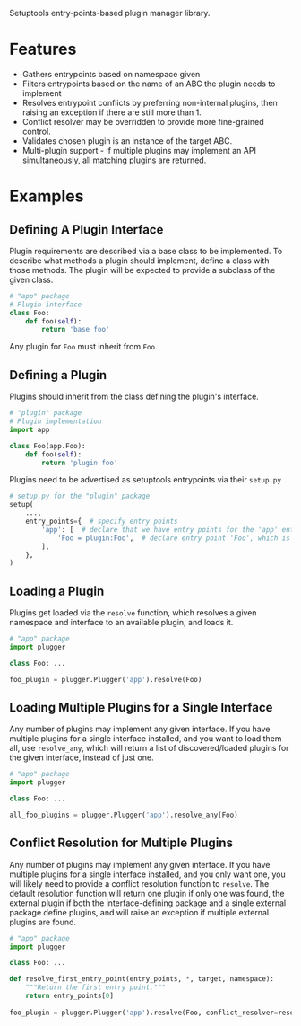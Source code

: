 Setuptools entry-points-based plugin manager library.

# Features

* Gathers entrypoints based on namespace given
* Filters entrypoints based on the name of an ABC the plugin needs to implement
* Resolves entrypoint conflicts by preferring non-internal plugins, then
  raising an exception if there are still more than 1.
* Conflict resolver may be overridden to provide more fine-grained control.
* Validates chosen plugin is an instance of the target ABC.
* Multi-plugin support - if multiple plugins may implement an API
  simultaneously, all matching plugins are returned.

# Examples

## Defining A Plugin Interface

Plugin requirements are described via a base class to be implemented.  To describe what methods a plugin should implement, define a class with those methods.  The plugin will be expected to provide a subclass of the given class.

```python
# "app" package
# Plugin interface
class Foo:
    def foo(self):
        return 'base foo'
```

Any plugin for `Foo` must inherit from `Foo`.

## Defining a Plugin

Plugins should inherit from the class defining the plugin's interface.

```python
# "plugin" package
# Plugin implementation
import app

class Foo(app.Foo):
    def foo(self):
        return 'plugin foo'
```

Plugins need to be advertised as setuptools entrypoints via their `setup.py`

```python
# setup.py for the "plugin" package
setup(
    ...,
    entry_points={  # specify entry points
        'app': [  # declare that we have entry points for the 'app' entrypoint namespace
            'Foo = plugin:Foo',  # declare entry point 'Foo', which is our 'Foo' class.
        ],
    },
)
```

## Loading a Plugin

Plugins get loaded via the `resolve` function, which resolves a given namespace and interface to an available plugin, and loads it.

```python
# "app" package
import plugger

class Foo: ...

foo_plugin = plugger.Plugger('app').resolve(Foo)
```

## Loading Multiple Plugins for a Single Interface

Any number of plugins may implement any given interface.  If you have multiple plugins for a single interface installed, and you want to load them all, use `resolve_any`, which will return a list of discovered/loaded plugins for the given interface, instead of just one.

```python
# "app" package
import plugger

class Foo: ...

all_foo_plugins = plugger.Plugger('app').resolve_any(Foo)
```

## Conflict Resolution for Multiple Plugins

Any number of plugins may implement any given interface.  If you have multiple plugins for a single interface installed, and you only want one, you will likely need to provide a conflict resolution function to `resolve`.  The default resolution function will return one plugin if only one was found, the external plugin if both the interface-defining package and a single external package define plugins, and will raise an exception if multiple external plugins are found.

```python
# "app" package
import plugger

class Foo: ...

def resolve_first_entry_point(entry_points, *, target, namespace):
    """Return the first entry point."""
    return entry_points[0]
    
foo_plugin = plugger.Plugger('app').resolve(Foo, conflict_resolver=resolve_first_entry_point)
```
